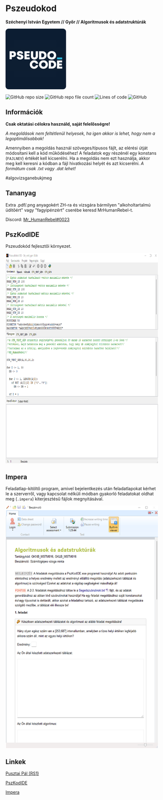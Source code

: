 # Pszeudokod
**Széchenyi István Egyetem // Győr // Algoritmusok és adatstruktúrák**

<img src="Repo/pszkod.png" alt="PszKod" width="200" height="200">

![GitHub repo size](https://img.shields.io/github/repo-size/MrHumanRebel/Pszeudokod)
![GitHub repo file count](https://img.shields.io/github/directory-file-count/:user/:repo/:path?extension=txt)
![Lines of code](https://img.shields.io/tokei/lines/github/MrHumanRebel/Pszeudokod)
![GitHub](https://img.shields.io/github/license/MrHumanRebel/Pszeudokod)


## Információk
**Csak oktatási célokra használd, saját felelősségre!**

*A megoldások nem feltétlenül helyesek, ha igen akkor is lehet, hogy nem a legoptimálisabbak!*

Amennyiben a megoldás használ szöveges/típusos fájlt, az elérési útját módosítani kell a kód működéséhez! A feladatok egy részénél egy konstans (`FAJLNEV`) értékét kell kicserélni. Ha a megoldás nem ezt használja, akkor meg kell keresni a kódban a fájl hivatkozási helyét és azt kicserélni.
*A formátum csak .txt vagy .dat lehet!*

#algovizsganebukjmeg

## Tananyag

Extra .pdf/.png anyagokért ZH-ra és vizsgára bármilyen "alkoholtartalmú üdítőért" vagy "fagyipénzért" cserébe keresd MrHumanRebel-t.

Discord: [Mr_HumanRebel#0023](https://discord.com/users/283988657851990017)

## PszKodIDE

Pszeudokód fejlesztői környezet.

<img src="Repo/pszkodide.png" alt="IDE" width="800" height="694">

## Impera

Feladatlap-kitöltő program, amivel bejelentkezés után feladatlapokat kérhet le a szerverről, vagy kapcsolat nélküli módban gyakorló feladatokat oldhat meg (`.impera`) kiterjesztésű fájlok megnyitásával.

<img src="Repo/impera.png" alt="Impera" width="557" height="800">

## Linkek

[Pusztai Pál (RS1)](http://rs1.sze.hu/~pusztai/)

[PszKodIDE](http://www.sze.hu/~pusztai/PszKodIDE.zip)

[Impera](https://impera.sze.hu/letoltes/impera_beszamolo_x64.zip)
